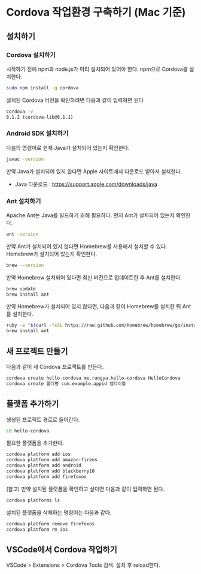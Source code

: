 # Cordova 작업환경 구축하기 (Mac 기준)

## 설치하기

### Cordova 설치하기 

시작하기 전에 npm과 node.js가 미리 설치되어 있어야 한다. npm으로 Cordova를 설치한다.

```bash
sudo npm install -g cordova
```

설치된 Cordova 버전을 확인하려면 다음과 같이 입력하면 된다

```bash
cordova -v
8.1.2 (cordova-lib@8.1.1)
```

### Android SDK 설치하기

다음의 명령어로 현재 Java가 설치되어 있는지 확인한다.

```bash
javac -version
```

만약 Java가 설치되어 있지 않다면 Apple 사이트에서 다운로드 받아서 설치한다.
- Java 다운로드 : https://support.apple.com/downloads/java

### Ant 설치하기

Apache Ant는 Java를 빌드하기 위해 필요하다. 먼저 Ant가 설치되어 있는지 확인한다.

```bash
ant -version
```

만약 Ant가 설치되어 있지 않다면 Homebrew를 사용해서 설치할 수 있다. Homebrew가 설치되어 있는지 확인한다. 

```bash
brew --version
```

만약 Homebrew 설치되어 있다면 최신 버전으로 업데이트한 후 Ant를 설치한다.

```bash
brew update
brew install ant
```

만약 Homebrew가 설치되어 있지 않다면, 다음과 같이 Homebrew를 설치한 뒤 Ant를 설치한다.

```bash
ruby -e "$(curl -fsSL https://raw.github.com/Homebrew/homebrew/go/install)"
brew install ant
```


## 새 프로젝트 만들기

다음과 같이 새 Cordova 프로젝트를 만든다.

```bash
cordova create hello-cordova me.rangyu.hello-cordova HelloCordova
cordova create 폴더명 com.example.appid 앱타이틀
```

## 플랫폼 추가하기

생성된 프로젝트 경로로 들어간다.

```bash
cd hello-cordova
```

필요한 플랫폼을 추가한다.

```bash
cordova platform add ios
cordova platform add amazon-fireos
cordova platform add android
cordova platform add blackberry10
cordova platform add firefoxos
```

(참고) 만약 설치된 플랫폼을 확인하고 싶다면 다음과 같이 입력하면 된다.

```bash
cordova platforms ls
```

설치된 플랫폼을 삭제하는 명령어는 다음과 같다.

```bash
cordova platform remove firefoxos
cordova platform rm ios
```

## VSCode에서 Cordova 작업하기 

VSCode > Extensions > Cordova Tools 검색. 설치 후 reload한다.
